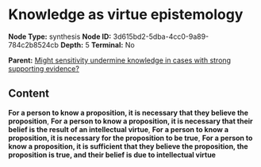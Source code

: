 # Knowledge as virtue epistemology

**Node Type:** synthesis
**Node ID:** 3d615bd2-5dba-4cc0-9a89-784c2b8524cb
**Depth:** 5
**Terminal:** No

**Parent:** [Might sensitivity undermine knowledge in cases with strong supporting evidence?](might-sensitivity-undermine-knowledge-in-cases-with-strong-supporting-evidence-antithesis-29085a5d-4e8d-4596-8777-876b608d184e.md)

## Content

**For a person to know a proposition, it is necessary that they believe the proposition**, **For a person to know a proposition, it is necessary that their belief is the result of an intellectual virtue**, **For a person to know a proposition, it is necessary for the proposition to be true**, **For a person to know a proposition, it is sufficient that they believe the proposition, the proposition is true, and their belief is due to intellectual virtue**
